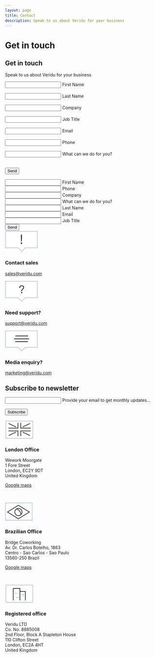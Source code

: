 ```yaml
---
layout: page
title: Contact
description: Speak to us about Veridu for your business
---
```

<div class="container-fluid">
    <div class="row">
        <div class="col-xs-12 col-sm-12 col-lg-12 box box-newsletter2 wow animate fadeIn bridge">
            <div class="tl-line">
            </div>
            <h1 class="visible-lg center thin">Get in touch</h1>
            <h2 class="hidden-lg center thin">Get in touch</h2>
            <div class="divider-header-3"></div>
            <p class="light center">
                Speak to us about Veridu for your business
            </p>
            <div class="divider-header-3"></div>
            <div class="newsletter-box-contact-small visible-xs">
                <form id="drip-contact-form"  class="form-horizontal" role="form" action="https://www.getdrip.com/forms/8370268/submissions" method="post" data-drip-embedded-form="8370268" target="_blank">
                    <div class="group">
                        <input name="fields[first_name]" type="text" placeholder="" class="" value="" required>
                        <span class="highlight"></span>
                        <span class="bar"></span>
                        <label for="fields[first_name]">First Name</label>
                    </div>
                    <br>
                    <div class="group">
                        <input name="fields[last_name]" type="text" placeholder="" class="" value="" required>
                        <span class="highlight"></span>
                        <span class="bar"></span>
                        <label for="fields[last_name]">Last Name</label>
                    </div>
                    <br>
                    <div class="group">
                        <input name="fields[company_name]" type="text" placeholder="" class="" value="" required>
                        <span class="highlight"></span>
                        <span class="bar"></span>
                        <label for="fields[company_name]">Company</label>
                    </div>
                    <br>
                    <div class="group">
                        <input name="fields[job_title]" type="text" placeholder="" class="" value="" required>
                        <span class="highlight"></span>
                        <span class="bar"></span>
                        <label for="fields[job_title]">Job Title</label>
                    </div>
                    <br>
                    <div class="group">
                        <input name="fields[email]" type="text" placeholder="" class="" value="" required>
                        <span class="highlight"></span>
                        <span class="bar"></span>
                        <label for="fields[email]">Email</label>
                    </div>
                    <br>
                    <div class="group">
                        <input name="fields[telephone]" type="text" placeholder="" class="" 
                        value="" required>
                        <span class="highlight"></span>
                        <span class="bar"></span>
                        <label for="fields[telephone]">Phone</label>
                    </div>
                    <br>
                    <div class="group">
                        <input name="fields[tell_us_more]" type="text" placeholder="" class="" value="" required>
                        <span class="highlight"></span>
                        <span class="bar"></span>
                        <label for="fields[tell_us_more]">What can we do for you?</label>
                    </div>
                    <br>
                    <br>
                    <input type="submit" ng-click="App.submitContactUs()" name="Submit" value="Send" class="secondary-button send-button-maxwidth center">
                </form>
                <br>
            </div>
            <div class="newsletter-box-contact-big hidden-xs">
                <form id="drip-contact-form"  class="form-horizontal" role="form" action="https://www.getdrip.com/forms/8370268/submissions" method="post" data-drip-embedded-form="8370268" target="_blank">
                    <div class="row contact-form-padding">
                        <div class="col-xs-12 col-sm-6 col-lg-6">
                            <div class="group">
                                <input name="fields[first_name]" type="text" placeholder="" class="" value="" required>
                                <span class="highlight"></span>
                                <span class="bar"></span>
                                <label>First Name</label>
                            </div>
                            <div class="divider-4"></div>
                            <div class="group">
                                <input name="fields[telephone]" type="text" placeholder="" class="" value="" required>
                                <span class="highlight"></span>
                                <span class="bar"></span>
                                <label>Phone</label>
                            </div>
                            <div class="divider-4"></div>
                            <div class="group">
                                <input name="fields[company_name]" type="text" placeholder="" class="" value="" required>
                                <span class="highlight"></span>
                                <span class="bar"></span>
                                <label>Company</label>
                            </div>
                            <div class="divider-4"></div>
                            <div class="group">
                                <input name="fields[tell_us_more]]" type="text" placeholder="" class="" value="" required>
                                <span class="highlight"></span>
                                <span class="bar"></span>
                                <label>What can we do for you?</label>
                            </div>
                        </div>
                        <div class="col-xs-12 col-sm-6 col-lg-4">
                            <div class="group">
                                <input name="fields[last_name]" type="text" placeholder="" class="" value="" required>
                                <span class="highlight"></span>
                                <span class="bar"></span>
                                <label>Last Name</label>
                            </div>
                            <div class="divider-4"></div>
                            <div class="group">
                                <input name="fields[email]" type="text" placeholder="" class="" value="" required>
                                <span class="highlight"></span>
                                <span class="bar"></span>
                                <label>Email</label>
                            </div>
                            <div class="divider-4"></div>
                            <div class="group">
                                <input name="fields[job_title]" type="text" placeholder="" class="" value="" required>
                                <span class="highlight"></span>
                                <span class="bar"></span>
                                <label>Job Title</label>
                            </div>
                        </div>
                    </div>
                    <div class="divider-header-2"></div>
                    <input type="submit" ng-click="App.submitContactUs()" name="Submit" value="Send" class="secondary-button send-button-maxwidth center">
                </form>
            </div>
        </div>
    </div>
</div>


<div class="container-fluid divider">
    <div class="row">
        <div class="col-xs-12 col-sm-4 col-lg-4 box box-text-contact-2 white-bg wow animate fadeIn contact-city">
            <div class="tl-line">
            </div>
            <div class="row">
                <div class="col-xs-12 col-sm-12 col-lg-12 center">
                    <img class="contact-item" src="./svg/contact/update.svg">
                    <h3>Contact sales</h3>
                    <p class="light">   
                        <a href="mailto:sales@veridu.com">sales@veridu.com</a>
                    </p>
                </div>
            </div>
        </div>
        <div class="col-xs-12 col-sm-4 col-lg-4 box box-text-contact-2 white-bg wow animate fadeIn contact-city">
            <div class="tl-line">
            </div>
            <div class="row">
                <div class="col-xs-12 col-sm-12 col-lg-12 center">
                    <img class="contact-item" src="./svg/contact/support.svg">
                    <h3>Need support?</h3>
                    <p class="light">
                        <a href="mailto:support@veridu.com">support@veridu.com</a>
                    </p>
                </div>
            </div>
        </div>
        <div class="col-xs-12 col-sm-4 col-lg-4 box box-text-contact-2 white-bg wow animate fadeIn contact-city">
            <div class="tl-line">
            </div>
            <div class="row">
                <div class="col-xs-12 col-sm-12 col-lg-12 center">
                    <img class="contact-item" src="./svg/contact/media.svg">
                    <h3>Media enquiry?</h3>
                    <p class="light">
                        <a href="mailto:name@email.com">marketing@veridu.com</a>
                    </p>
                </div>
            </div>
        </div>
    </div>
</div>

<div class="container-fluid divider">
    <div class="row">
        <div class="col-xs-12 col-sm-12 col-lg-12 box box-newsletter2 wow animate fadeIn">
            <div class="tl-line">
            </div>
            <h2 class="center thin">Subscribe to newsletter</h2>
            <div class="divider-header-3"></div>
            <div class="newsletter-box">
                <form action="https://www.getdrip.com/forms/8939167/submissions" id="fixed-contact-form" method="post" data-drip-embedded-form="8939167" target="_blank">
                    <div class="group">      
                        <input type="text" class="" required>
                        <span class="highlight"></span>
                        <span class="bar"></span>
                        <label>Provide your email to get monthly updates...</label>
                    </div>
                    <br>
                    <input type="submit" name="Submit" value="Subscribe" class="secondary-button send-button-maxwidth center">
                    <br class="visible-xs">
                </form>
            </div>
        </div>
    </div>
</div>

<div class="container-fluid divider">
    <div class="row">
        <div class="col-xs-12 col-sm-4 col-lg-4 box box-text-contact white-bg wow animate fadeIn london contact-city">
            <div class="tl-line">
            </div>
            <div class="row">
                <div class="col-xs-12 col-sm-12 col-lg-12 center">
                    <br class="visible-xs">
                    <img class="contact-item" src="./svg/contact/uk.svg">
                    <h3>London Office</h3>
                    <p class="light">
                        Wework Moorgate<br>
                        1 Fore Street<br>
                        London, EC2Y 9DT<br>
                        United Kingdom
                    </p>
                    <p class="light">
                        <a target="_blank" href="https://goo.gl/maps/7DwyZJXgRxE2">Google maps</a>
                    </p>
                    <br>
                </div>
            </div>
        </div>
        <div class="col-xs-12 col-sm-4 col-lg-4 box box-text-contact white-bg wow animate fadeIn brazil contact-city">
            <div class="tl-line">
            </div>
            <div class="row">
                <div class="col-xs-12 col-sm-12 col-lg-12 center">
                    <br class="visible-xs">
                    <img class="contact-item" src="./svg/contact/brazil.svg">
                    <h3>Brazilian Office</h3>
                    <p class="light">
                        Bridge Coworking<br>
                        Av. Dr. Carlos Botelho, 1863<br>
                        Centro - Sao Carlos - Sao Paulo<br>
                        13560-250 Brazil
                    </p>
                    <p class="light">
                        <a target="_blank" href="https://goo.gl/maps/EPk3gXcJkW82">Google maps</a>
                    </p>
                    <br>
                </div>
            </div>
        </div>
        <div class="col-xs-12 col-sm-4 col-lg-4 box box-text-contact white-bg wow animate fadeIn contact-city">
            <div class="tl-line">
            </div>
            <div class="row">
                <div class="col-xs-12 col-sm-12 col-lg-12 center">
                    <br class="visible-xs">
                    <img class="contact-item" src="./svg/contact/office.svg">
                    <h3 class="">Registered office</h3>
                    <p class="light">
                        Veridu LTD<br>
                        Co. No. 8885008<br>
                        2nd Floor, Block A Stapleton House<br>
                        110 Clifton Street<br>
                        London, EC2A 4HT<br>
                        United Kingdom
                    </p>
                    <br>
                </div>
            </div>
        </div>
    </div>
</div>
